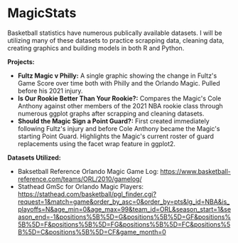 # MagicStats

Basketball statistics have numerous publically available datasets. I will be utilizing many of these datasets to practice scrapping data, cleaning data, creating graphics and building models in both R and Python. 

**Projects:**
- **Fultz Magic v Philly:** A single graphic showing the change in Fultz's Game Score over time both with Philly and the Orlando Magic. Pulled before his 2021 injury. 
- **Is Our Rookie Better Than Your Rookie?:** Compares the Magic's Cole Anthony against other members of the 2021 NBA rookie class through numerous ggplot graphs after scrapping and cleaning datasets. 
- **Should the Magic Sign a Point Guard?:** First created immediately following Fultz's injury and before Cole Anthony became the Magic's starting Point Guard. Highlights the Magic's current roster of guard replacements using the facet wrap feature in ggplot2.  

**Datasets Utilized:**
* Baksetball Reference Orlando Magic Game Log: https://www.basketball-reference.com/teams/ORL/2010/gamelog/
* Stathead GmSc for Orlando Magic Players: https://stathead.com/basketball/pgl_finder.cgi?request=1&match=game&order_by_asc=0&order_by=pts&lg_id=NBA&is_playoffs=N&age_min=0&age_max=99&team_id=ORL&season_start=1&season_end=-1&positions%5B%5D=G&positions%5B%5D=GF&positions%5B%5D=F&positions%5B%5D=FG&positions%5B%5D=FC&positions%5B%5D=C&positions%5B%5D=CF&game_month=0
